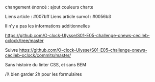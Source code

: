 changement énoncé : ajout couleurs charte

Liens article : #007bff
Liens article survol : #0056b3

Il n'y a pas les informations additionnelles

https://github.com/O-clock-Ulysse/S01-E05-challenge-onews-cecileb-oclock/tree/master

Suivre https://github.com/O-clock-Ulysse/S01-E05-challenge-onews-cecileb-oclock/commits/master/

Sans histoire du linter CSS, et sans BEM

/!\ bien garder 2h pour les formulaires

